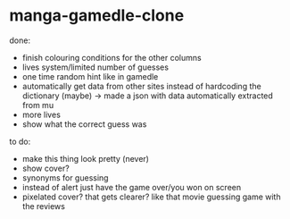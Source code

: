 # manga-gamedle-clone

done:
 * finish colouring conditions for the other columns
 * lives system/limited number of guesses
 * one time random hint like in gamedle
 * automatically get data from other sites instead of hardcoding the dictionary (maybe) -> made a json with data automatically extracted from mu
 * more lives
 * show what the correct guess was


to do:
 * make this thing look pretty (never)
 * show cover?
 * synonyms for guessing
 * instead of alert just have the game over/you won on screen
 * pixelated cover? that gets clearer? like that movie guessing game with the reviews
